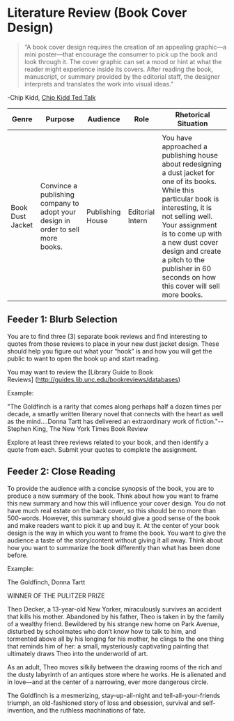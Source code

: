 # Literature Review (Book Cover Design)


>“A book cover design requires the creation of an appealing graphic—a mini poster—that encourage the consumer to pick up the book and look through it. The cover graphic can set a mood or hint at what the reader might experience inside its covers. After reading the book, manuscript, or summary provided by the editorial staff, the designer interprets and translates the work into visual ideas.”

-Chip Kidd, [Chip Kidd Ted Talk](https://www.ted.com/talks/chip_kidd_designing_books_is_no_laughing_matter_ok_it_is?language=en)

| Genre            | Purpose                                                                         | Audience         | Role             | Rhetorical Situation                                                                                                                                                                                                                                                                                                 |
|------------------|---------------------------------------------------------------------------------|------------------|------------------|----------------------------------------------------------------------------------------------------------------------------------------------------------------------------------------------------------------------------------------------------------------------------------------------------------------------|
|                  |                                                                                 |                  |                  |                                                                                                                                                                                                                                                                                                                      |
| Book Dust Jacket | Convince a publishing company to adopt your design in order to sell more books. | Publishing House | Editorial Intern | You have approached a publishing house about redesigning a dust jacket for one of its books. While this particular book is interesting, it is not selling well. Your assignment is to come up with a new dust cover design and create a pitch to the publisher in 60 seconds on how this cover will sell more books. |



## Feeder 1: Blurb Selection

You are to find three (3) separate book reviews and find interesting to quotes from those reviews to place in your new dust jacket design. These should help you figure out what your “hook” is and how you will get the public to want to open the book up and start reading.

You may want to review the [Library Guide to Book Reviews] (http://guides.lib.unc.edu/bookreviews/databases)

Example:

"The Goldfinch is a rarity that comes along perhaps half a dozen times per decade, a smartly written literary novel that connects with the heart as well as the mind....Donna Tartt has delivered an extraordinary work of fiction."--Stephen King, The New York Times Book Review

Explore at least three reviews related to your book, and then identify a quote from each. Submit your quotes to complete the assignment.


## Feeder 2: Close Reading


To provide the audience with a concise synopsis of the book, you are to produce a new summary of the book. Think about how you want to frame this new summary and how this will influence your cover design. You do not have much real estate on the back cover, so this should be no more than 500-words. However, this summary should give a good sense of the book and make readers want to pick it up and buy it.
At the center of your book design is the way in which you want to frame the book. You want to give the audience a taste of the story/content without giving it all away. Think about how you want to summarize the book differently than what has been done before.

Example:

The Goldfinch, Donna Tartt

WINNER OF THE PULITZER PRIZE

Theo Decker, a 13-year-old New Yorker, miraculously survives an accident that kills his mother. Abandoned by his father, Theo is taken in by the family of a wealthy friend. Bewildered by his strange new home on Park Avenue, disturbed by schoolmates who don’t know how to talk to him, and tormented above all by his longing for his mother, he clings to the one thing that reminds him of her: a small, mysteriously captivating painting that ultimately draws Theo into the underworld of art.

As an adult, Theo moves silkily between the drawing rooms of the rich and the dusty labyrinth of an antiques store where he works. He is alienated and in love—and at the center of a narrowing, ever more dangerous circle.

The Goldfinch is a mesmerizing, stay-up-all-night and tell-all-your-friends triumph, an old-fashioned story of loss and obsession, survival and self-invention, and the ruthless machinations of fate.


